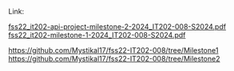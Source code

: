 Link: 


[fss22_it202-api-project-milestone-2-2024_IT202-008-S2024.pdf](https://github.com/Mystikal17/fss22-IT202-008/files/15172795/fss22_it202-api-project-milestone-2-2024_IT202-008-S2024.pdf)
[fss22_it202-milestone-1-2024_IT202-008-S2024.pdf](https://github.com/Mystikal17/fss22-IT202-008/files/15172796/fss22_it202-milestone-1-2024_IT202-008-S2024.pdf)

https://github.com/Mystikal17/fss22-IT202-008/tree/Milestone1 
https://github.com/Mystikal17/fss22-IT202-008/tree/Milestone2 
